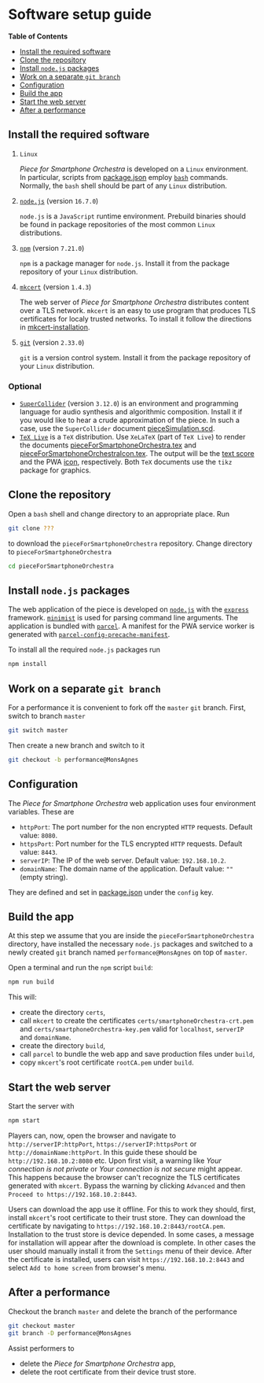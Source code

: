 # Software setup guide

**Table of Contents**

- [Install the required software](#install-the-required-software)
- [Clone the repository](#clone-the-repository)
- [Install `node.js` packages](#install-node.js-packages)
- [Work on a separate `git branch`](#work-on-a-separate-git-branch)
- [Configuration](#configuration)
- [Build the app](#build-the-app)
- [Start the web server](#start-the-web-server)
- [After a performance](#after-a-performance)

## Install the required software

1. `Linux`

	*Piece for Smartphone Orchestra* is developed on a `Linux` environment. In
	particular, scripts from [package.json]() employ 
	[`bash`](https://www.gnu.org/software/bash/) commands. Normally, the `bash` shell should
	be part of any `Linux` distribution.
	
2. [`node.js`](https://nodejs.org/en/) (version `16.7.0`)

	`node.js` is a `JavaScript` runtime environment. Prebuild binaries should be found
	in package repositories of the most common `Linux` distributions.

3. [`npm`](https://docs.npmjs.com/cli/v7/commands/npm) (version `7.21.0`)

	`npm` is a package manager for `node.js`. Install it from the package repository
	of your `Linux` distribution.

4. [`mkcert`](https://github.com/FiloSottile/mkcert) (version `1.4.3`)

	The web server of *Piece for Smartphone Orchestra* distributes content over a TLS network.
	`mkcert` is an easy to use program that produces TLS certificates for localy trusted networks.
	To install it follow the directions in
	[mkcert-installation](https://github.com/FiloSottile/mkcert#installation).
	
5. [`git`](https://git-scm.com/) (version `2.33.0`)

	`git` is a version control system. Install it from the package repository of your `Linux`
	distribution.

### Optional

- [`SuperCollider`](https://supercollider.github.io/) (version `3.12.0`) is an environment
	and programming language for audio synthesis and algorithmic composition. Install it
	if you would like to hear a crude approximation of the piece. In such a case, use the
	`SuperCollider` document [pieceSimulation.scd](supercollider/pieceSimulation.scd).
- [`TeX Live`](https://www.tug.org/texlive/) is a `TeX` distribution. Use `XeLaTeX` (part of `TeX Live`)
	to render the
	documents [pieceForSmartphoneOrchestra.tex](score/pieceForSmartphoneOrchestra.tex)
	and [pieceForSmartphoneOrchestraIcon.tex](tikz/pieceForSmartphoneOrchestraIcon.tex).
	The output will be the [text score](score/pieceForSmartphoneOrchestra.pdf) and the PWA
	[icon](src/icons/smartphoneOrchestraIcon_192x192.png), respectively. Both
	`TeX` documents use the `tikz` package for graphics.

## Clone the repository

Open a `bash` shell and change directory to an appropriate place. Run

```bash
git clone ???
```

to download the `pieceForSmartphoneOrchestra` repository. Change directory
to `pieceForSmartphoneOrchestra`

```bash
cd pieceForSmartphoneOrchestra
```
## Install `node.js` packages

The web application of the piece is developed on [`node.js`](https://nodejs.org/en/) with
 the [`express`](https://expressjs.com/) framework. [`minimist`](https://github.com/substack/minimist)
is used for parsing command line arguments. The application is bundled with
[`parcel`](https://parceljs.org/). A manifest for the PWA service worker is generated with
[`parcel-config-precache-manifest`](https://github.com/101arrowz/precache-manifest/tree/master/packages/parcel-config-precache-manifest).
	
To install all the required `node.js` packages run

```bash
npm install
```

## Work on a separate `git branch`

For a performance it is convenient to fork off the `master` `git` branch. First, switch to branch `master`

```bash
git switch master
```

Then create a new branch and switch to it

```bash
git checkout -b performance@MonsAgnes
```

## Configuration

The *Piece for Smartphone Orchestra* web application uses four environment variables. These are

- `httpPort`: The port number for the non encrypted `HTTP` requests. Default value: `8080`.
- `httpsPort`: Port number for the TLS encrypted `HTTP` requests. Default value: `8443`.
- `serverIP`: The IP of the web server. Default value: `192.168.10.2`.
- `domainName`: The domain name of the application. Default value: `""` (empty string).

They are defined and set in [package.json](package.json) under the `config` key.

## Build the app

At this step we assume that you are inside the `pieceForSmartphoneOrchestra` directory, have
installed the necessary `node.js` packages and switched to a newly created `git` branch named
`performance@MonsAgnes` on top of `master`. 

Open a terminal and run the `npm` script `build`:

```bash
npm run build
```

This will:

- create the directory `certs`,
- call `mkcert` to create the certificates `certs/smartphoneOrchestra-crt.pem` and
	`certs/smartphoneOrchestra-key.pem` valid for `localhost`, `serverIP` and `domainName`.
- create the directory `build`,
- call `parcel` to bundle the web app and save production files under `build`,
- copy `mkcert`'s root certificate `rootCA.pem` under `build`.

## Start the web server

Start the server with

```bash
npm start
```

Players can, now, open the browser and navigate to `http://serverIP:httpPort`, 
`https://serverIP:httpsPort` or `http://domainName:httpPort`. In this guide these
should be `http://192.168.10.2:8080` etc. Upon first visit, a warning like *Your connection is not private*
or *Your connection is not secure* might appear. This happens because the browser can't recognize the
TLS certificates generated with `mkcert`. Bypass the warning by clicking `Advanced` and then
`Proceed to https://192.168.10.2:8443`.

Users can download the app use it offline. For this to work they should, first, install `mkcert`'s
root certificate to their trust store. They can download the certificate by navigating to
`https://192.168.10.2:8443/rootCA.pem`. Installation to the trust store is device depended.
In some cases, a message for installation will appear after the download is complete. In other cases
the user should manually install it from the `Settings` menu of their device. After the certificate
is installed, 
users can visit `https://192.168.10.2:8443` and select `Add to home screen` from browser's menu.

## After a performance

Checkout the branch `master` and delete the branch of the performance
```bash
git checkout master
git branch -D performance@MonsAgnes
```

Assist performers to

- delete the *Piece for Smartphone Orchestra* app,
- delete the root certificate from their device trust store.
